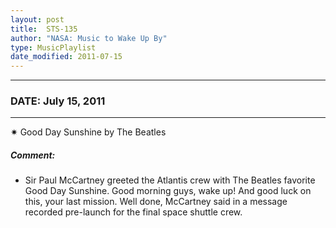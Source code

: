 ```yaml
---
layout: post
title:  STS-135
author: "NASA: Music to Wake Up By"
type: MusicPlaylist
date_modified: 2011-07-15
---
```


----
### DATE: July 15, 2011
----
✷ Good Day Sunshine by The Beatles

##### Comment:
* Sir Paul McCartney greeted the Atlantis crew with The Beatles favorite Good Day Sunshine. Good morning guys, wake up! And good luck on this, your last mission. Well done, McCartney said in a message recorded pre-launch for the final space shuttle crew.
